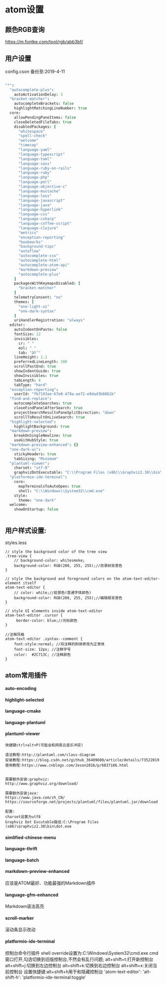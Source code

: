 # atom设置

## 颜色RGB查询
https://m.fontke.com/tool/rgb/abb3bf/

## 用户设置
config.cson 备份至:2019-4-11
```cson

"*":
  "autocomplete-plus":
    autoActivationDelay: 3
  "bracket-matcher":
    autocompleteBrackets: false
    highlightMatchingLineNumber: true
  core:
    allowPendingPaneItems: false
    closeDeletedFileTabs: true
    disabledPackages: [
      "whitespace"
      "spell-check"
      "welcome"
      "timecop"
      "language-yaml"
      "language-typescript"
      "language-toml"
      "language-sass"
      "language-ruby-on-rails"
      "language-ruby"
      "language-php"
      "language-perl"
      "language-objective-c"
      "language-mustache"
      "language-less"
      "language-javascript"
      "language-java"
      "language-hyperlink"
      "language-css"
      "language-csharp"
      "language-coffee-script"
      "language-clojure"
      "metrics"
      "exception-reporting"
      "bookmarks"
      "background-tips"
      "autoflow"
      "autocomplete-css"
      "autocomplete-html"
      "autocomplete-atom-api"
      "markdown-preview"
      "autocomplete-plus"
    ]
    packagesWithKeymapsDisabled: [
      "bracket-matcher"
    ]
    telemetryConsent: "no"
    themes: [
      "one-light-ui"
      "one-dark-syntax"
    ]
    uriHandlerRegistration: "always"
  editor:
    autoIndentOnPaste: false
    fontSize: 12
    invisibles:
      cr: " "
      eol: " "
      tab: "â†’"
    lineHeight: 1.1
    preferredLineLength: 100
    scrollPastEnd: true
    showIndentGuide: true
    showInvisibles: true
    tabLength: 4
    tabType: "hard"
  "exception-reporting":
    userId: "fb7193ae-67e0-479a-ae72-e9dad3b0861b"
  "find-and-replace":
    autocompleteSearches: true
    closeFindPanelAfterSearch: true
    projectSearchResultsPaneSplitDirection: "down"
    scrollToResultOnLiveSearch: true
  "highlight-selected":
    highlightBackground: true
  "markdown-preview":
    breakOnSingleNewline: true
    useGitHubStyle: true
  "markdown-preview-enhanced": {}
  "one-dark-ui":
    stickyHeaders: true
    tabSizing: "Minimum"
  "plantuml-viewer":
    charset: "utf-8"
    graphvizDotExecutable: "C:\\Program Files (x86)\\Graphviz2.38\\bin\\dot.exe"
  "platformio-ide-terminal":
    core:
      mapTerminalsToAutoOpen: true
      shell: "C:\\Windows\\System32\\cmd.exe"
    style:
      theme: "one-dark"
  welcome:
    showOnStartup: false



```

## 用户样式设置:
styles.less
```less
// style the background color of the tree view
.tree-view {
    // background-color: whitesmoke;
    background-color: RGB(208, 255, 255);//目录树背景色
}

// style the background and foreground colors on the atom-text-editor-element itself
atom-text-editor {
    // color: white;//前景色(普通字体颜色)
    background-color: RGB(208, 255, 255);//编辑框背景色
}

// style UI elements inside atom-text-editor
atom-text-editor .cursor {
     border-color: blue;//光标颜色
}

//注释风格
atom-text-editor .syntax--comment {
    font-style:normal; //将注释的斜体修改为正常体
    font-size: 12px; //注释字号
    color:  #2C713C; //注释颜色
}
```


## atom常用插件
#### auto-encoding
#### highlight-selected
#### language-cmake

#### language-plantuml
#### plantuml-viewer
    快捷键ctrl+alt+P(可能会和网易云音乐冲突)
    
    语法教程:http://plantuml.com/class-diagram
    安装教程:https://blog.csdn.net/github_36409600/article/details/73522019
    使用教程:https://www.cnblogs.com/Jeson2016/p/6837186.html
    

    需要额外安装:graphviz:
    http://www.graphviz.org/download/
    
    需要额外安装java:
    https://www.java.com/zh_CN/
    https://sourceforge.net/projects/plantuml/files/plantuml.jar/download
    
    配置:
    charset设置为utf8
    Graphviz Dot Excutable路径:C:\Program Files (x86)\Graphviz2.38\bin\dot.exe
    
#### simlified-chinese-menu

#### language-thrift

#### language-batch

#### markdown-preview-enhanced
应该是ATOM最好、功能最强的Markdown插件

#### language-gfm-enhanced
Markdown语法高亮

#### scroll-marker
滚动条显示改动

#### platformio-ide-terminal
控制台命令行插件
shell override设置为:C:\Windows\System32\cmd.exe
cmd窗口打开,勾选切换到旧版控制台,不然会有乱行问题;
alt+shift+t:打开新控制台
alt+shift+j:切换到左边控制台
alt+shift+k:切换到右边控制台
alt+shift+x:关闭当前控制台
设置快捷键:alt+shift+h用于和隐藏控制台
'atom-text-editor': 
	'alt-shift-h': 'platformio-ide-terminal:toggle'

	
